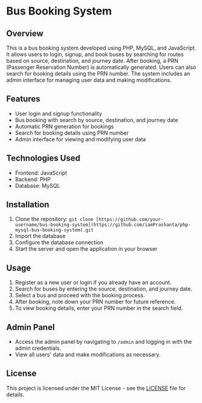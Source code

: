 # Bus Booking System

## Overview
This is a bus booking system developed using PHP, MySQL, and JavaScript. It allows users to login, signup, and book buses by searching for routes based on source, destination, and journey date. After booking, a PRN (Passenger Reservation Number) is automatically generated. Users can also search for booking details using the PRN number. The system includes an admin interface for managing user data and making modifications.

## Features
- User login and signup functionality
- Bus booking with search by source, destination, and journey date
- Automatic PRN generation for bookings
- Search for booking details using PRN number
- Admin interface for viewing and modifying user data

## Technologies Used
- Frontend: JavaScript
- Backend: PHP
- Database: MySQL

## Installation
1. Clone the repository: `git clone [https://github.com/your-username/bus-booking-system](https://github.com/iamPrashanta/php-mysql-bus-booking-system).git`
2. Import the database
3. Configure the database connection
4. Start the server and open the application in your browser

## Usage
1. Register as a new user or login if you already have an account.
2. Search for buses by entering the source, destination, and journey date.
3. Select a bus and proceed with the booking process.
4. After booking, note down your PRN number for future reference.
5. To view booking details, enter your PRN number in the search field.

## Admin Panel
- Access the admin panel by navigating to `/admin` and logging in with the admin credentials.
- View all users' data and make modifications as necessary.

## License
This project is licensed under the MIT License - see the [LICENSE](LICENSE) file for details.
